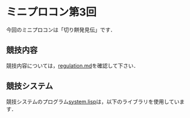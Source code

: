 # ミニプロコン第3回
今回のミニプロコンは「切り餅発見伝」です．

## 競技内容
競技内容については，[regulation.md](regulation.md)を確認して下さい．

## 競技システム
競技システムのプログラム[system.lisp](system.lisp)は，以下のライブラリを使用しています．
